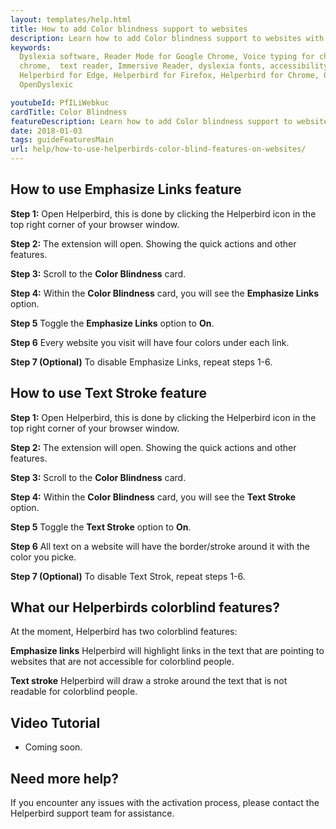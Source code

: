 ```yaml
---
layout: templates/help.html
title: How to add Color blindness support to websites
description: Learn how to add Color blindness support to websites with Helperbirds browser extension.
keywords:
  Dyslexia software, Reader Mode for Google Chrome, Voice typing for chrome, Text to speech for
  chrome,  text reader, Immersive Reader, dyslexia fonts, accessibility software, dyslexia software,
  Helperbird for Edge, Helperbird for Firefox, Helperbird for Chrome, Opendyslexic for Chrome,
  OpenDyslexic

youtubeId: PfILiWebkuc
cardTitle: Color Blindness
featureDescription: Learn how to add Color blindness support to websites with Helperbirds browser extension.
date: 2018-01-03
tags: guideFeaturesMain
url: help/how-to-use-helperbirds-color-blind-features-on-websites/
---
```





## How to use Emphasize Links feature

**Step 1:** Open Helperbird, this is done by clicking the Helperbird icon in the top right corner of your browser window.

**Step 2:** The extension will open. Showing the quick actions and other features.

**Step 3:** Scroll to the **Color Blindness** card.

**Step 4:** Within the **Color Blindness** card, you will see the **Emphasize Links** option.

**Step 5** Toggle the **Emphasize Links** option to **On**.

**Step 6** Every website you visit will have four colors under each link.

**Step 7 (Optional)** To disable Emphasize Links, repeat steps 1-6.


## How to use Text Stroke feature

**Step 1:** Open Helperbird, this is done by clicking the Helperbird icon in the top right corner of your browser window.

**Step 2:** The extension will open. Showing the quick actions and other features.

**Step 3:** Scroll to the **Color Blindness** card.

**Step 4:** Within the **Color Blindness** card, you will see the **Text Stroke** option.

**Step 5** Toggle the **Text Stroke** option to **On**.

**Step 6** All text on a website will have the border/stroke around it with the color you picke.

**Step 7 (Optional)** To disable Text Strok, repeat steps 1-6.


## What our Helperbirds colorblind features?

At the moment, Helperbird has two colorblind features:

**Emphasize links**
Helperbird will highlight links in the text that are pointing to websites that are not accessible for colorblind people.

**Text stroke**
Helperbird will draw a stroke around the text that is not readable for colorblind people.


## Video Tutorial

- Coming soon.



## Need more help?

If you encounter any issues with the activation process, please contact the Helperbird support team for assistance.


